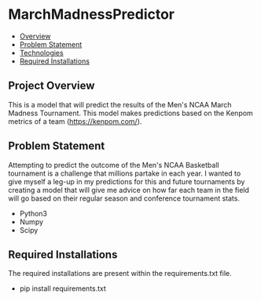# MarchMadnessPredictor

* [Overview](#projectOverview)
* [Problem Statement](#problemStatement)
* [Technologies](#technologies)
* [Required Installations](#requiredInstall)

## Project Overview
<a id="projectOverview"></a>
This is a model that will predict the results of the Men's NCAA March Madness Tournament. This model makes predictions based on the Kenpom metrics of a team (https://kenpom.com/). 


## Problem Statement
<a id="problemStatement"></a>
Attempting to predict the outcome of the Men's NCAA Basketball tournament is a challenge that millions partake in each year. I wanted to give myself a leg-up in my predictions for this and future tournaments by creating a model that will give me advice on how far each team in the field will go based on their regular season and conference tournament stats. 


<a id="technologies"></a>
* Python3
* Numpy
* Scipy

## Required Installations
<a id="requiredInstall"></a>
The required installations are present within the requirements.txt file. 
* pip install requirements.txt
